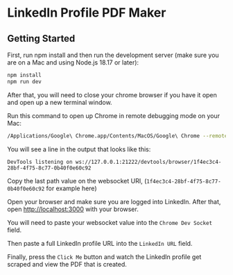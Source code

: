 # LinkedIn Profile PDF Maker
## Getting Started

First, run npm install and then run the development server (make sure you are on a Mac and using Node.js 18.17 or later):

```bash
npm install
npm run dev
```

After that, you will need to close your chrome browser if you have it open and open up a new terminal window.

Run this command to open up Chrome in remote debugging mode on your Mac:

```bash
/Applications/Google\ Chrome.app/Contents/MacOS/Google\ Chrome --remote-debugging-port=21222
```

You will see a line in the output that looks like this:


`DevTools listening on ws://127.0.0.1:21222/devtools/browser/1f4ec3c4-28bf-4f75-8c77-0b40f0e60c92`

Copy the last path value on the websocket URI, (`1f4ec3c4-28bf-4f75-8c77-0b40f0e60c92` for example here)

Open your browser and make sure you are logged into LinkedIn. After that, open [http://localhost:3000](http://localhost:3000) with your browser.

You will need to paste your websocket value into the `Chrome Dev Socket` field.

Then paste a full LinkedIn profile URL into the `LinkedIn URL` field.

Finally, press the `Click Me` button and watch the LinkedIn profile get scraped and view the PDF that is created.
